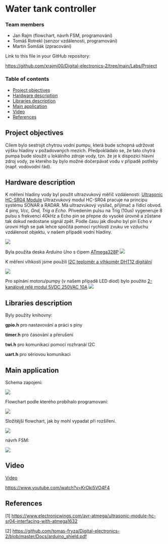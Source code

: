   # Water tank controller

### Team members

* Jan Rajm (flowchart, návrh FSM, programování)
* Tomáš Rotrekl (senzor vzdálenosti, programování)
* Martin Šomšák (zpracování)


Link to this file in your GitHub repository:

https://github.com/xrajmj00/Digital-electronics-2/tree/main/Labs/Project

### Table of contents

* [Project objectives](#objectives)
* [Hardware description](#hardware)
* [Libraries description](#libs)
* [Main application](#main)
* [Video](#video)
* [References](#references)

<a name="objectives"></a>

## Project objectives

Cílem bylo sestrojit chytrou vodní pumpu, která bude schopná udržovat výšku hladiny v požadovaných mezích. Předpokládalo se, že tato chytrá pumpa bude sloužit u lokálního zdroje vody, tzn. že je k dispozici hlavní zdroj vody, ze kterého by bylo možné dočerpávat vodu v případě potřeby (např. vodovodní řád).

<a name="hardware"></a>

## Hardware description

K měření hladiny vody byl použit ultrazvukový měřič vzdálenosti: [Ultrasonic HC-SR04 Module](https://www.electronicwings.com/avr-atmega/ultrasonic-module-hc-sr04-interfacing-with-atmega1632)
Ultrazvukový modul HC-SR04 pracuje na principu systému SONAR a RADAR. Má ultrazvukový vysílač, přijímač a řídicí obvod. 4 piny, *Vcc, Gnd, Trig a Echo*. Přivedením pulsu na Trig (10us) vygeneruje 8 pulsu s frekvencí 40kHz a Echo pin se přepne do vysoké úrovně a zůstane tak dokud nedostane signál zpět. Podle času jak dlouho byl pin Echo v úrovni High se pak lehce spočítá pomocí rychlosti zvuku ve vzduchu vzdálenost objektu, v našem případě vodní hladiny.

![](pictures/1.PNG)

Byla použita deska *Arduino Uno* s čipem [ATmega328P](https://www.microchip.com/en-us/product/ATmega328p)
![](pictures/2.PNG)

K měření vlhkosti jsme použili [I2C teploměr a vlhkoměr DHT12 digitální](https://dratek.cz/martin/1977-i2c-teplomer-a-vlhkomer-dht12-digitalni.html)

![](pictures/3.PNG)

Pro spínání motoru/pumpy (v našem případě LED diod) bylo použito [2-kanálové relé modul 5VDC 250VAC 10A](https://dratek.cz/arduino/834-arduino-rele-2-kanaly.html)
![](pictures/4.PNG)


<a name="libs"></a>

## Libraries description

Byly použity knihovny:

**gpio.h** pro nastavování a práci s piny

**timer.h** pro časování a přerušení

**twi.h** pro komunikaci pomocí rozhranáí I2C

**uart.h** pro sériovou komunikaci

<a name="main"></a>

## Main application

Schema zapojení: 

![](pictures/5.png)

Flowchart podle kterého probíhalo programovaní:

![](pictures/8.PNG)

Složitější flowchart, jak by mohl vypadat při rozšíření.

![](pictures/7.PNG)


návrh FSM: 

![](pictures/6.PNG)


<a name="video"></a>

## Video

 [Video](https://www.youtube.com/watch?v=KrOki5VO4F4)
 
 

 https://www.youtube.com/watch?v=KrOki5VO4F4



<a name="references"></a>

## References

[1] https://www.electronicwings.com/avr-atmega/ultrasonic-module-hc-sr04-interfacing-with-atmega1632

[2] https://github.com/tomas-fryza/Digital-electronics-2/blob/master/Docs/arduino_shield.pdf
